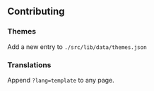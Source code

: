 ## Contributing

### Themes

Add a new entry to `./src/lib/data/themes.json`

### Translations

Append `?lang=template` to any page.
